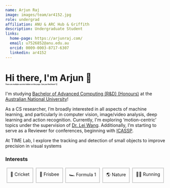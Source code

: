 ```yaml
---
name: Arjun Raj
image: images/team/ar4152.jpg
role: undergrad
affiliation: ANU & ARC Hub & Griffith
description: Undergraduate Student
links:
  home-page: https://arjunraj.com/
  email: u7526852@anu.edu.au
  orcid: 0009-0003-8717-6307
  linkedin: ar4152
---
```


<h1 style="text-align: left;">Hi there, I'm Arjun 👋 <br><span style="font-size:0.175em; margin-top: -100px;">There are multiple secrets hidden on this page. Can you find them? 🤫</span></h1>

I'm studying [Bachelor of Advanced Computing (R&D) (Honours)](https://programsandcourses.anu.edu.au/2023/program/aacrd) at the [Australian National University](https://www.anu.edu.au/)!

As a CS researcher, I’m broadly interested in all aspects of machine learning, and particularly in computer vision, image/video analysis, deep learning and action recognition. Currently, I'm exploring ‘motion-centric’ topics under the supervision of [Dr. Lei Wang](https://leiwangr.github.io/). Additionally, I’m starting to serve as a Reviewer for conferences, beginning with [ICASSP](https://2025.ieeeicassp.org/).

At TIME Lab, I explore the tracking and detection of small objects to improve precision in visual systems

### Interests 


<div style="display: flex; justify-content: space-around;">

<div style="border: 2px solid #ccc; padding: 10px; text-align: center; cursor: none;" onclick="window.open('https://www.youtube.com/watch?v=3yiWqnKl7lQ', '_blank');">
    🏏 Cricket
</div>

<div style="border: 2px solid #ccc; padding: 10px; text-align: center;">
    🥏 Frisbee
</div>

<div style="border: 2px solid #ccc; padding: 10px; text-align: center; cursor: none;" onclick="window.open('https://www.youtube.com/watch?v=AsAmoGzn-xk', '_blank');">
    🏎️ Formula 1
</div>

<div style="border: 2px solid #ccc; padding: 10px; text-align: center;">
    🌎 Nature
</div>

<div style="border: 2px solid #ccc; padding: 10px; text-align: center;">
    🏃‍♂️ Running
</div>
</div>